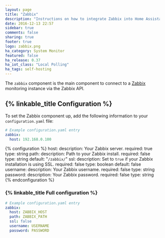```yaml
---
layout: page
title: "Zabbix"
description: "Instructions on how to integrate Zabbix into Home Assistant."
date: 2016-12-13 22:57
sidebar: true
comments: false
sharing: true
footer: true
logo: zabbix.png
ha_category: System Monitor
featured: false
ha_release: 0.37
ha_iot_class: "Local Polling"
ha_tags: self-hosting
---
```


The `zabbix` component is the main component to connect to a [Zabbix](http://www.zabbix.com/) monitoring instance via the Zabbix API.

## {% linkable_title Configuration %}

To set the Zabbix component up, add the following information to your `configuration.yaml` file:

```yaml
# Example configuration.yaml entry
zabbix:
  host: 192.168.0.100
```

{% configuration %}
host:
  description: Your Zabbix server.
  required: true
  type: string
path:
  description: Path to your Zabbix install.
  required: false
  type: string
  default: "`/zabbix/`"
ssl:
  description: Set to `true` if your Zabbix installation is using SSL.
  required: false
  type: boolean
  default: false
username:
  description: Your Zabbix username.
  required: false
  type: string
password:
  description: Your Zabbix password.
  required: false
  type: string
{% endconfiguration %}

### {% linkable_title Full configuration %}

```yaml
# Example configuration.yaml entry
zabbix:
  host: ZABBIX_HOST
  path: ZABBIX_PATH
  ssl: false
  username: USERNAME
  password: PASSWORD
```
